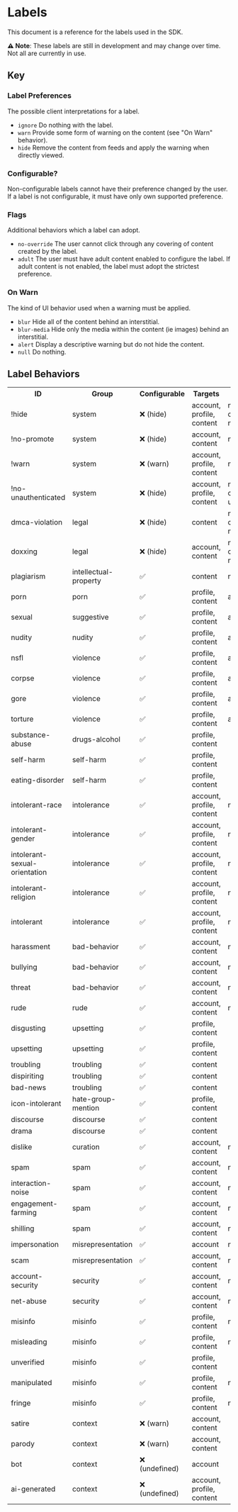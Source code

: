 <!-- this doc is generated by ./scripts/docs/labels.mjs -->

# Labels

This document is a reference for the labels used in the SDK.

**⚠️ Note**: These labels are still in development and may change over time. Not all are currently in use.

## Key

### Label Preferences

The possible client interpretations for a label.

- <code>ignore</code> Do nothing with the label.
- <code>warn</code> Provide some form of warning on the content (see "On Warn" behavior).
- <code>hide</code> Remove the content from feeds and apply the warning when directly viewed.

### Configurable?

Non-configurable labels cannot have their preference changed by the user. If a label is not configurable, it must have only own supported preference.

### Flags

Additional behaviors which a label can adopt.

- <code>no-override</code> The user cannot click through any covering of content created by the label.
- <code>adult</code> The user must have adult content enabled to configure the label. If adult content is not enabled, the label must adopt the strictest preference.

### On Warn

The kind of UI behavior used when a warning must be applied.

- <code>blur</code> Hide all of the content behind an interstitial.
- <code>blur-media</code> Hide only the media within the content (ie images) behind an interstitial.
- <code>alert</code> Display a descriptive warning but do not hide the content.
- <code>null</code> Do nothing.

## Label Behaviors

  <table>
    <tr>
      <th>ID</th>
      <th>Group</th>
      <th>Configurable</th>
      <th>Targets</th>
      <th>Flags</th>
      <th>On Warn</th>
    </tr>
    <tr>
  <td>!hide</td>
  <td>system</td>
  <td>❌ (hide)</td>
  <td>account, profile, content</td>
  <td>no-override, no-self</td>
  <td>undefined</td>
</tr>
<tr>
  <td>!no-promote</td>
  <td>system</td>
  <td>❌ (hide)</td>
  <td>account, content</td>
  <td>no-self</td>
  <td>undefined</td>
</tr>
<tr>
  <td>!warn</td>
  <td>system</td>
  <td>❌ (warn)</td>
  <td>account, profile, content</td>
  <td>no-self</td>
  <td>undefined</td>
</tr>
<tr>
  <td>!no-unauthenticated</td>
  <td>system</td>
  <td>❌ (hide)</td>
  <td>account, profile, content</td>
  <td>no-override, unauthed</td>
  <td>undefined</td>
</tr>
<tr>
  <td>dmca-violation</td>
  <td>legal</td>
  <td>❌ (hide)</td>
  <td>content</td>
  <td>no-override, no-self</td>
  <td>undefined</td>
</tr>
<tr>
  <td>doxxing</td>
  <td>legal</td>
  <td>❌ (hide)</td>
  <td>account, content</td>
  <td>no-override, no-self</td>
  <td>undefined</td>
</tr>
<tr>
  <td>plagiarism</td>
  <td>intellectual-property</td>
  <td>✅</td>
  <td>content</td>
  <td>no-self</td>
  <td>undefined</td>
</tr>
<tr>
  <td>porn</td>
  <td>porn</td>
  <td>✅</td>
  <td>profile, content</td>
  <td>adult</td>
  <td>undefined</td>
</tr>
<tr>
  <td>sexual</td>
  <td>suggestive</td>
  <td>✅</td>
  <td>profile, content</td>
  <td>adult</td>
  <td>undefined</td>
</tr>
<tr>
  <td>nudity</td>
  <td>nudity</td>
  <td>✅</td>
  <td>profile, content</td>
  <td>adult</td>
  <td>undefined</td>
</tr>
<tr>
  <td>nsfl</td>
  <td>violence</td>
  <td>✅</td>
  <td>profile, content</td>
  <td>adult</td>
  <td>undefined</td>
</tr>
<tr>
  <td>corpse</td>
  <td>violence</td>
  <td>✅</td>
  <td>profile, content</td>
  <td>adult</td>
  <td>undefined</td>
</tr>
<tr>
  <td>gore</td>
  <td>violence</td>
  <td>✅</td>
  <td>profile, content</td>
  <td>adult</td>
  <td>undefined</td>
</tr>
<tr>
  <td>torture</td>
  <td>violence</td>
  <td>✅</td>
  <td>profile, content</td>
  <td>adult</td>
  <td>undefined</td>
</tr>
<tr>
  <td>substance-abuse</td>
  <td>drugs-alcohol</td>
  <td>✅</td>
  <td>profile, content</td>
  <td></td>
  <td>undefined</td>
</tr>
<tr>
  <td>self-harm</td>
  <td>self-harm</td>
  <td>✅</td>
  <td>profile, content</td>
  <td></td>
  <td>undefined</td>
</tr>
<tr>
  <td>eating-disorder</td>
  <td>self-harm</td>
  <td>✅</td>
  <td>profile, content</td>
  <td></td>
  <td>undefined</td>
</tr>
<tr>
  <td>intolerant-race</td>
  <td>intolerance</td>
  <td>✅</td>
  <td>account, profile, content</td>
  <td>no-self</td>
  <td>undefined</td>
</tr>
<tr>
  <td>intolerant-gender</td>
  <td>intolerance</td>
  <td>✅</td>
  <td>account, profile, content</td>
  <td>no-self</td>
  <td>undefined</td>
</tr>
<tr>
  <td>intolerant-sexual-orientation</td>
  <td>intolerance</td>
  <td>✅</td>
  <td>account, profile, content</td>
  <td>no-self</td>
  <td>undefined</td>
</tr>
<tr>
  <td>intolerant-religion</td>
  <td>intolerance</td>
  <td>✅</td>
  <td>account, profile, content</td>
  <td>no-self</td>
  <td>undefined</td>
</tr>
<tr>
  <td>intolerant</td>
  <td>intolerance</td>
  <td>✅</td>
  <td>account, profile, content</td>
  <td>no-self</td>
  <td>undefined</td>
</tr>
<tr>
  <td>harassment</td>
  <td>bad-behavior</td>
  <td>✅</td>
  <td>account, content</td>
  <td>no-self</td>
  <td>undefined</td>
</tr>
<tr>
  <td>bullying</td>
  <td>bad-behavior</td>
  <td>✅</td>
  <td>account, content</td>
  <td>no-self</td>
  <td>undefined</td>
</tr>
<tr>
  <td>threat</td>
  <td>bad-behavior</td>
  <td>✅</td>
  <td>account, content</td>
  <td>no-self</td>
  <td>undefined</td>
</tr>
<tr>
  <td>rude</td>
  <td>rude</td>
  <td>✅</td>
  <td>account, content</td>
  <td>no-self</td>
  <td>undefined</td>
</tr>
<tr>
  <td>disgusting</td>
  <td>upsetting</td>
  <td>✅</td>
  <td>profile, content</td>
  <td></td>
  <td>undefined</td>
</tr>
<tr>
  <td>upsetting</td>
  <td>upsetting</td>
  <td>✅</td>
  <td>profile, content</td>
  <td></td>
  <td>undefined</td>
</tr>
<tr>
  <td>troubling</td>
  <td>troubling</td>
  <td>✅</td>
  <td>content</td>
  <td></td>
  <td>undefined</td>
</tr>
<tr>
  <td>dispiriting</td>
  <td>troubling</td>
  <td>✅</td>
  <td>content</td>
  <td></td>
  <td>undefined</td>
</tr>
<tr>
  <td>bad-news</td>
  <td>troubling</td>
  <td>✅</td>
  <td>content</td>
  <td></td>
  <td>undefined</td>
</tr>
<tr>
  <td>icon-intolerant</td>
  <td>hate-group-mention</td>
  <td>✅</td>
  <td>profile, content</td>
  <td></td>
  <td>undefined</td>
</tr>
<tr>
  <td>discourse</td>
  <td>discourse</td>
  <td>✅</td>
  <td>content</td>
  <td></td>
  <td>undefined</td>
</tr>
<tr>
  <td>drama</td>
  <td>discourse</td>
  <td>✅</td>
  <td>content</td>
  <td></td>
  <td>undefined</td>
</tr>
<tr>
  <td>dislike</td>
  <td>curation</td>
  <td>✅</td>
  <td>account, content</td>
  <td>no-self</td>
  <td>undefined</td>
</tr>
<tr>
  <td>spam</td>
  <td>spam</td>
  <td>✅</td>
  <td>account, content</td>
  <td>no-self</td>
  <td>undefined</td>
</tr>
<tr>
  <td>interaction-noise</td>
  <td>spam</td>
  <td>✅</td>
  <td>account, content</td>
  <td>no-self</td>
  <td>undefined</td>
</tr>
<tr>
  <td>engagement-farming</td>
  <td>spam</td>
  <td>✅</td>
  <td>account, content</td>
  <td>no-self</td>
  <td>undefined</td>
</tr>
<tr>
  <td>shilling</td>
  <td>spam</td>
  <td>✅</td>
  <td>account, content</td>
  <td>no-self</td>
  <td>undefined</td>
</tr>
<tr>
  <td>impersonation</td>
  <td>misrepresentation</td>
  <td>✅</td>
  <td>account</td>
  <td>no-self</td>
  <td>undefined</td>
</tr>
<tr>
  <td>scam</td>
  <td>misrepresentation</td>
  <td>✅</td>
  <td>account, content</td>
  <td>no-self</td>
  <td>undefined</td>
</tr>
<tr>
  <td>account-security</td>
  <td>security</td>
  <td>✅</td>
  <td>account, content</td>
  <td>no-self</td>
  <td>undefined</td>
</tr>
<tr>
  <td>net-abuse</td>
  <td>security</td>
  <td>✅</td>
  <td>account, content</td>
  <td>no-self</td>
  <td>undefined</td>
</tr>
<tr>
  <td>misinfo</td>
  <td>misinfo</td>
  <td>✅</td>
  <td>profile, content</td>
  <td>no-self</td>
  <td>undefined</td>
</tr>
<tr>
  <td>misleading</td>
  <td>misinfo</td>
  <td>✅</td>
  <td>profile, content</td>
  <td>no-self</td>
  <td>undefined</td>
</tr>
<tr>
  <td>unverified</td>
  <td>misinfo</td>
  <td>✅</td>
  <td>profile, content</td>
  <td></td>
  <td>undefined</td>
</tr>
<tr>
  <td>manipulated</td>
  <td>misinfo</td>
  <td>✅</td>
  <td>profile, content</td>
  <td>no-self</td>
  <td>undefined</td>
</tr>
<tr>
  <td>fringe</td>
  <td>misinfo</td>
  <td>✅</td>
  <td>profile, content</td>
  <td>no-self</td>
  <td>undefined</td>
</tr>
<tr>
  <td>satire</td>
  <td>context</td>
  <td>❌ (warn)</td>
  <td>account, content</td>
  <td></td>
  <td>undefined</td>
</tr>
<tr>
  <td>parody</td>
  <td>context</td>
  <td>❌ (warn)</td>
  <td>account, content</td>
  <td></td>
  <td>undefined</td>
</tr>
<tr>
  <td>bot</td>
  <td>context</td>
  <td>❌ (undefined)</td>
  <td>account</td>
  <td></td>
  <td>undefined</td>
</tr>
<tr>
  <td>ai-generated</td>
  <td>context</td>
  <td>❌ (undefined)</td>
  <td>account, profile, content</td>
  <td></td>
  <td>undefined</td>
</tr>
  </table>
